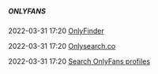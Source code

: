#####  ONLYFANS

2022-03-31 17:20 [OnlyFinder](https://onlyfinder.com/)

2022-03-31 17:20 [Onlysearch.co](https://onlysearch.co/)

2022-03-31 17:20 [Search OnlyFans profiles](https://hubite.com/onlyfans-search/)



